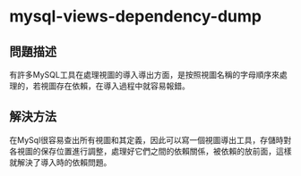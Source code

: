 # mysql-views-dependency-dump

## 問題描述

有許多MySQL工具在處理視圖的導入導出方面，是按照視圖名稱的字母順序來處理的，若視圖存在依賴，在導入過程中就容易報錯。

## 解決方法

在MySql很容易查出所有視圖和其定義，因此可以寫一個視圖導出工具，存儲時對各視圖的保存位置進行調整，處理好它們之間的依賴關係，被依賴的放前面，這樣就解決了導入時的依賴問題。
